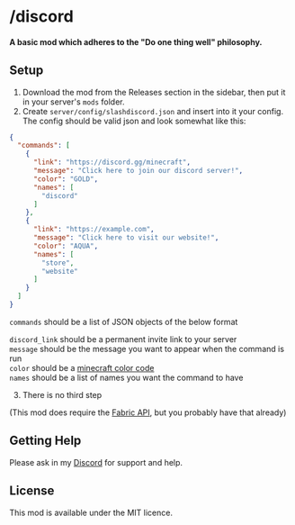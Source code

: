 # /discord

#### A basic mod which adheres to the "Do one thing well" philosophy.

## Setup

1. Download the mod from the Releases section in the sidebar, then put it in your server's `mods` folder.
2. Create `server/config/slashdiscord.json` and insert into it your config. The config should be valid json and look
   somewhat like this:

```json
{
  "commands": [
    {
      "link": "https://discord.gg/minecraft",
      "message": "Click here to join our discord server!",
      "color": "GOLD",
      "names": [
        "discord"
      ]
    },
    {
      "link": "https://example.com",
      "message": "Click here to visit our website!",
      "color": "AQUA",
      "names": [
        "store",
        "website"
      ]
    }
  ]
}
```
`commands` should be a list of JSON objects of the below format

`discord_link` should be a permanent invite link to your server <br>
`message` should be the message you want to appear when the command is run <br>
`color` should be a [minecraft color code](https://minecraft.fandom.com/wiki/Formatting_codes#Color_codes) <br>
`names` should be a list of names you want the command to have

3. There is no third step

(This mod does require the [Fabric API](https://modrinth.com/mod/fabric-api), but you probably have that already)

## Getting Help
Please ask in my [Discord](https://discord.gg/88b8kzNJg6) for support and help.
## License

This mod is available under the MIT licence.
